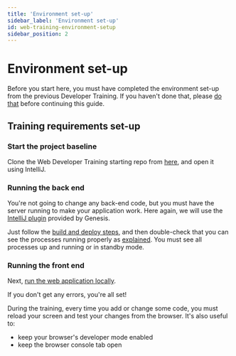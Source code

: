 ```yaml
---
title: 'Environment set-up'
sidebar_label: 'Environment set-up'
id: web-training-environment-setup
sidebar_position: 2
---
```



# Environment set-up

Before you start here, you must have completed the environment set-up from the previous Developer Training. If you haven't done that, please [do that](../../../getting-started/developer-training/environment-setup/) before continuing this guide.


## Training requirements set-up

### Start the project baseline

Clone the Web Developer Training starting repo from [here](https://github.com/genesiscommunitysuccess/webtraining-seed), and open it using IntelliJ.


### Running the back end
You're not going to change any back-end code, but you must have the server running to make your application work. Here again, we will use the [IntelliJ plugin](../../../server/tooling/intellij-plugin/) provided by Genesis.

Just follow the [build and deploy steps](../../../getting-started/developer-training/training-content-day1/#5-the-build-and-deploy-process), and then double-check that you can see the processes running properly as [explained](../../../server/tooling/intellij-plugin/#starting-processes). You must see all processes up and running or in standby mode.

### Running the front end
Next, [run the web application locally](../../../getting-started/developer-training/training-content-day2/#running-the-application-locally).

If you don't get any errors, you're all set!

During the training, every time you add or change some code, you must reload your screen and test your changes from the browser. It's also useful to:

- keep your browser's developer mode enabled
- keep the browser console tab open
